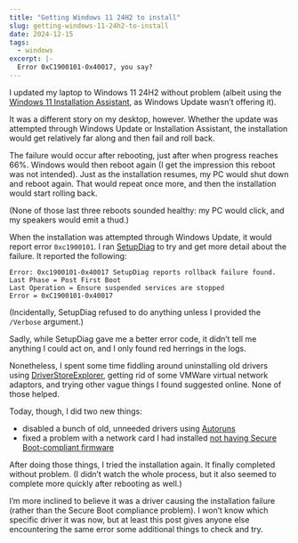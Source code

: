```yaml
---
title: "Getting Windows 11 24H2 to install"
slug: getting-windows-11-24h2-to-install
date: 2024-12-15
tags:
  - windows
excerpt: |-
  Error 0xC1900101-0x40017, you say?
---
```


I updated my laptop to Windows 11 24H2 without problem (albeit using the
[Windows 11 Installation Assistant](https://www.microsoft.com/en-gb/software-download/windows11),
as Windows Update wasn’t offering it).

It was a different story on my desktop, however. Whether the update was
attempted through Windows Update or Installation Assistant, the installation
would get relatively far along and then fail and roll back.

The failure would occur after rebooting, just after when progress reaches 66%.
Windows would then reboot again (I get the impression this reboot was not
intended). Just as the installation resumes, my PC would shut down and reboot
again. That would repeat once more, and then the installation would start
rolling back.

(None of those last three reboots sounded healthy: my PC would click, and my
speakers would emit a thud.)

When the installation was attempted through Windows Update, it would report
error `0xc1900101`. I ran
[SetupDiag](https://learn.microsoft.com/en-gb/windows/deployment/upgrade/setupdiag)
to try and get more detail about the failure. It reported the following:

```
Error: 0xc1900101-0x40017 SetupDiag reports rollback failure found.
Last Phase = Post First Boot
Last Operation = Ensure suspended services are stopped
Error = 0xC1900101-0x40017
```

(Incidentally, SetupDiag refused to do anything unless I provided the `/Verbose`
argument.)

Sadly, while SetupDiag gave me a better error code, it didn’t tell me anything I
could act on, and I only found red herrings in the logs.

Nonetheless, I spent some time fiddling around uninstalling old drivers using
[DriverStoreExplorer](https://github.com/lostindark/DriverStoreExplorer),
getting rid of some VMWare virtual network adaptors, and trying other vague
things I found suggested online. None of those helped.

Today, though, I did two new things:

- disabled a bunch of old, unneeded drivers using
  [Autoruns](https://learn.microsoft.com/en-gb/sysinternals/downloads/autoruns)
- fixed a problem with a network card I had installed
  [not having Secure Boot-compliant firmware](/2021/03/19/official-asus-xg-c100c-firmware-update-available/#15-december-2024-update)

After doing those things, I tried the installation again. It finally completed
without problem. (I didn’t watch the whole process, but it also seemed to
complete more quickly after rebooting as well.)

I’m more inclined to believe it was a driver causing the installation failure
(rather than the Secure Boot compliance problem). I won’t know which specific
driver it was now, but at least this post gives anyone else encountering the
same error some additional things to check and try.
